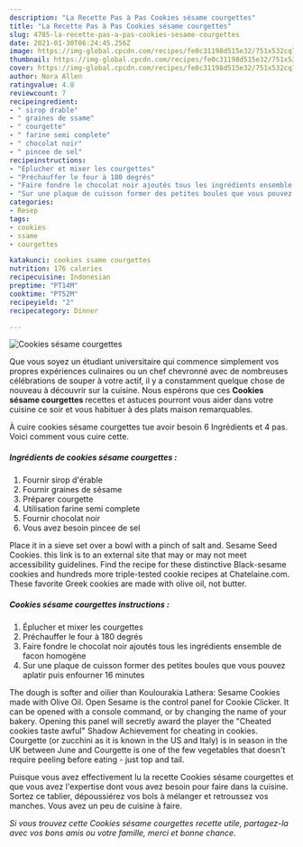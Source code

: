 ```yaml
---
description: "La Recette Pas à Pas Cookies sésame courgettes"
title: "La Recette Pas à Pas Cookies sésame courgettes"
slug: 4705-la-recette-pas-a-pas-cookies-sesame-courgettes
date: 2021-01-30T06:24:45.256Z
image: https://img-global.cpcdn.com/recipes/fe0c31198d515e32/751x532cq70/cookies-sesame-courgettes-photo-principale-de-la-recette.jpg
thumbnail: https://img-global.cpcdn.com/recipes/fe0c31198d515e32/751x532cq70/cookies-sesame-courgettes-photo-principale-de-la-recette.jpg
cover: https://img-global.cpcdn.com/recipes/fe0c31198d515e32/751x532cq70/cookies-sesame-courgettes-photo-principale-de-la-recette.jpg
author: Nora Allen
ratingvalue: 4.8
reviewcount: 7
recipeingredient:
- " sirop drable"
- " graines de ssame"
- " courgette"
- " farine semi complete"
- " chocolat noir"
- " pincee de sel"
recipeinstructions:
- "Éplucher et mixer les courgettes"
- "Préchauffer le four à 180 degrés"
- "Faire fondre le chocolat noir ajoutés tous les ingrédients ensemble de facon homogène"
- "Sur une plaque de cuisson former des petites boules que vous pouvez aplatir puis enfourner 16 minutes"
categories:
- Resep
tags:
- cookies
- ssame
- courgettes

katakunci: cookies ssame courgettes 
nutrition: 176 calories
recipecuisine: Indonesian
preptime: "PT14M"
cooktime: "PT52M"
recipeyield: "2"
recipecategory: Dinner

---
```



![Cookies sésame courgettes](https://img-global.cpcdn.com/recipes/fe0c31198d515e32/751x532cq70/cookies-sesame-courgettes-photo-principale-de-la-recette.jpg)

Que vous soyez un étudiant universitaire qui commence simplement vos propres expériences culinaires ou un chef chevronné avec de nombreuses célébrations de souper à votre actif, il y a constamment quelque chose de nouveau à découvrir sur la cuisine. Nous espérons que ces <strong> Cookies sésame courgettes </strong> recettes et astuces pourront vous aider dans votre cuisine ce soir et vous habituer à des plats maison remarquables.

<!--inarticleads1-->

À cuire cookies sésame courgettes tue avoir besoin 6 Ingrédients et 4 pas. Voici comment vous cuire cette.

##### Ingrédients de cookies sésame courgettes :

1. Fournir  sirop d&#39;érable
1. Fournir  graines de sésame
1. Préparer  courgette
1. Utilisation  farine semi complete
1. Fournir  chocolat noir
1. Vous avez besoin  pincee de sel


Place it in a sieve set over a bowl with a pinch of salt and. Sesame Seed Cookies. this link is to an external site that may or may not meet accessibility guidelines. Find the recipe for these distinctive Black-sesame cookies and hundreds more triple-tested cookie recipes at Chatelaine.com. These favorite Greek cookies are made with olive oil, not butter. 

<!--inarticleads2-->

##### Cookies sésame courgettes instructions :

1. Éplucher et mixer les courgettes
1. Préchauffer le four à 180 degrés
1. Faire fondre le chocolat noir ajoutés tous les ingrédients ensemble de facon homogène
1. Sur une plaque de cuisson former des petites boules que vous pouvez aplatir puis enfourner 16 minutes


The dough is softer and oilier than Koulourakia Lathera: Sesame Cookies made with Olive Oil. Open Sesame is the control panel for Cookie Clicker. It can be opened with a console command, or by changing the name of your bakery. Opening this panel will secretly award the player the &#34;Cheated cookies taste awful&#34; Shadow Achievement for cheating in cookies. Courgette (or zucchini as it is known in the US and Italy) is in season in the UK between June and Courgette is one of the few vegetables that doesn&#39;t require peeling before eating - just top and tail. 

<!--inarticleads1-->

<p>
Puisque vous avez effectivement lu la recette Cookies sésame courgettes et que vous avez l'expertise dont vous avez besoin pour faire dans la cuisine. Sortez ce tablier, dépoussiérez vos bols à mélanger et retroussez vos manches. Vous avez un peu de cuisine à faire.
</p>

<p>
<i>Si vous trouvez cette Cookies sésame courgettes recette utile, partagez-la avec vos bons amis ou votre famille, merci et bonne chance.</i>
</p>
